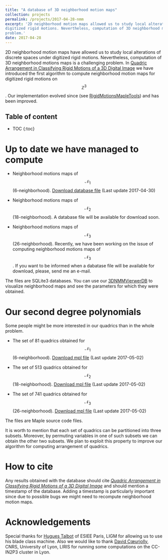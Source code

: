 ```yaml
---
title: "A database of 3D neighborhood motion maps"
collection: projects
permalink: /projects/2017-04-28-nmm
excerpt: '2D neighborhood motion maps allowed us to study local alterations of discrete spaces under
digitized rigid motions. Nevertheless, computation of 3D neighborhood motions maps is a challenging
problem.'
date: 2017-04-28
---
```


2D neighborhood motion maps have allowed us to study local alterations of discrete spaces under
digitized rigid motions. Nevertheless, computation of 3D neighborhood motions maps is a challenging
problem. In [Quadric Arrangement in Classifying Rigid Motions of a 3D Digital
Image](../publication/2016-09-09-quadric-arrangement-in-classifying-rigid-motions-of-a-3d-digital-image)
we have introduced the first algorithm to compute neighborhood motion maps for digitized rigid
motions on $$\mathbb{Z}^3$$. Our implementation evolved since (see
[RigidMotionsMapleTools](../software/2017-3d-nmm)) and has been improved.


<h2>Table of content</h2>

* TOC
{:toc}


Up to date we have managed to compute
====

- Neighborhood motions maps of $$\mathcal{N}_1$$ (6-neighborhood). [Download database
  file](../files/N1_NMM.db.tar.gz) (Last update 2017-04-30)

- Neighborhood motions maps of $$\mathcal{N}_2$$ (18-neighborhood). A database file will be
  available for download soon.

- Neighborhood motions maps of $$\mathcal{N}_3$$ (26-neighborhood). Recently, we have been working
  on the issue of computing neighborhood motions maps of $$\mathcal{N}_3$$. If you want to be
  informed when a dabatase file will be available for download, please, send me an e-mail. 


The files are SQLite3 databases. You can use our
[3DNMMVierwerDB](https://github.com/copyme/NeighborhoodMotionMapsTools) to visualize neighborhood
maps and see the parameters for which they were obtained.


Our second degree polynomials
====

Some people might be more interested in our quadrics than in the whole problem. 

- The set of 81 quadrics obtained for $$\mathcal{N}_1$$ (6-neighborhood). [Download mpl
  file](../files/quadrics_N1.mpl) (Last update 2017-05-02)

- The set of 513 quadrics obtained for $$\mathcal{N}_2$$ (18-neighborhood). [Download mpl
  file](../files/quadrics_N2.mpl) (Last update 2017-05-02)

- The set of 741 quadrics obtained for $$\mathcal{N}_3$$ (26-neighborhood). [Download mpl
  file](../files/quadrics_N3.mpl) (Last update 2017-05-02)

The files are Maple source code files.

It is worth to mention that each set of quadrics can be partitioned into three subsets. Moreover, by
permuting variables in one of such subsets we can obtain the other two subsets. We plan to exploit
this property to improve our algorithm for computing arrangement of quadrics.


How to cite
====

Any results obtained with the database should cite [*Quadric Arrangement in Classifying Rigid
Motions of a 3D Digital
Image*](../publication/2016-09-09-quadric-arrangement-in-classifying-rigid-motions-of-a-3d-digital-image)
and should mention a timestamp of the database. Adding a timestamp is particularly important since
due to possible bugs we might need to recompute neighborhood motion maps.


Acknowledgements
====

Special thanks for [Hugues Talbot](http://hugues.zahlt.info/bienvenue.html) of ESIEE Paris, LIGM for
allowing us to use his blade class machine. Also we would like to thank [David
Cœurjolly](http://liris.cnrs.fr/%7Edcoeurjo/), CNRS, University of Lyon, LIRIS for running some
computations on the CC-IN2P3 cluster in Lyon.
